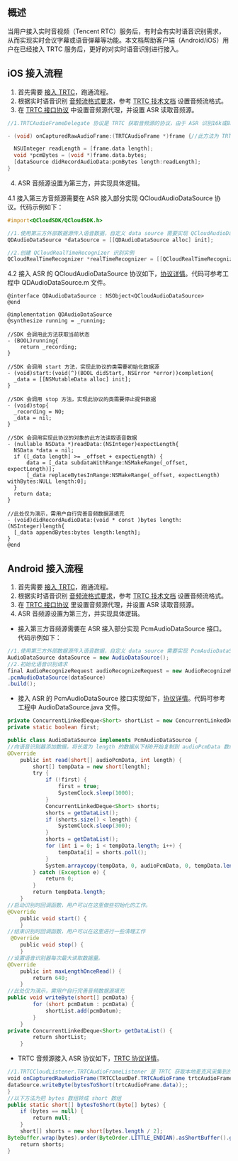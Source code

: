 ## 概述
当用户接入实时音视频（Tencent RTC）服务后，有时会有实时语音识别需求，从而实现实时会议字幕或语音弹幕等功能。本文档帮助客户端（Android/iOS）用户在已经接入 TRTC 服务后，更好的对实时语音识别进行接入。

## iOS 接入流程
1. 首先需要 [接入 TRTC](https://cloud.tencent.com/document/product/647/32221)，跑通流程。
2. 根据实时语音识别 [音频流格式要求](https://cloud.tencent.com/document/product/1093/35799)，参考 [TRTC 技术文档](https://cloud.tencent.com/document/product/647/32258 ) 设置音频流格式。
3. 在 [TRTC 接口协议](https://liteav.sdk.qcloud.com/doc/api/zh-cn/group__TRTCCloudDelegate__ios.html) 中设置音频源代理，并设置 ASR 读取音频源。

```objective-c
//1.TRTCAudioFrameDelegate 协议是 TRTC 获取音频源的协议，由于 ASR 识别16k或8k采样率的音频数据，所以需要设置 setAudioQuality 为 TRTCCloudDef#TRTC_AUDIO_QUALITY_SPEECH (流畅:采样率:16k;单声道;音频裸码率:16kbps)

- (void) onCapturedRawAudioFrame:(TRTCAudioFrame *)frame {//此方法为 TRTC 本地麦克风采集到的原始音频数据回调：

  NSUInteger readLength = [frame.data length];
  void *pcmBytes = (void *)frame.data.bytes;
  [dataSource didRecordAudioData:pcmBytes length:readLength];
}
```
4. ASR 音频源设置为第三方，并实现具体逻辑。

4.1 接入第三方音频源需要在 ASR 接入部分实现 QCloudAudioDataSource 协议。代码示例如下：
```objective-c
#import<QCloudSDK/QCloudSDK.h>

//1.使用第三方外部数据源传入语音数据，自定义 data source 需要实现 QCloudAudioDataSource 协议
QDAudioDataSource *dataSource = [[QDAudioDataSource alloc] init];

//2.创建 QCloudRealTimeRecognizer 识别实例
QCloudRealTimeRecognizer *realTimeRecognizer = [[QCloudRealTimeRecognizer alloc] initWithConfig:config dataSource:dataSource];
```
4.2 接入 ASR 的 QCloudAudioDataSource 协议如下，[协议详情](https://cloud.tencent.com/document/product/1093/35723#QCloudAudioDataSource)。代码可参考工程中 QDAudioDataSource.m 文件。

```objc
@interface QDAudioDataSource : NSObject<QCloudAudioDataSource>
@end

@implementation QDAudioDataSource
@synthesize running = _running;

//SDK 会调用此方法获取当前状态
- (BOOL)running{
    return _recording;
}

//SDK 会调用 start 方法，实现此协议的类需要初始化数据源
- (void)start:(void(^)(BOOL didStart, NSError *error))completion{
  _data = [[NSMutableData alloc] init];
}

//SDK 会调用 stop 方法，实现此协议的类需要停止提供数据
- (void)stop{
  _recording = NO;
  _data = nil;
}

//SDK 会调用实现此协议的对象的此方法读取语音数据
- (nullable NSData *)readData:(NSInteger)expectLength{
  NSData *data = nil;
  if ([_data length] >= _offset + expectLength) {
      data = [_data subdataWithRange:NSMakeRange(_offset, expectLength)];
      [_data replaceBytesInRange:NSMakeRange(_offset, expectLength) withBytes:NULL length:0];
  }
  return data;
}

//此处仅为演示，需用户自行完善音频数据源填充
- (void)didRecordAudioData:(void * const )bytes length:(NSInteger)length{
  [_data appendBytes:bytes length:length];
}
@end
```


## Android 接入流程

1. 首先需要 [接入 TRTC](https://cloud.tencent.com/document/product/647/32221)，跑通流程。
2. 根据实时语音识别 [音频流格式要求](https://cloud.tencent.com/document/product/1093/35799)，参考 [TRTC 技术文档](https://cloud.tencent.com/document/product/647/32258) 设置音频流格式。
3. 在 [TRTC 接口协议](https://liteav.sdk.qcloud.com/doc/api/zh-cn/group__TRTCCloudListener__android.html) 里设置音频源代理，并设置 ASR 读取音频源。
4. ASR 音频源设置为第三方，并实现具体逻辑。
 - 接入第三方音频源需要在 ASR 接入部分实现 PcmAudioDataSource 接口。代码示例如下：
```java
//1.使用第三方外部数据源传入语音数据，自定义 data source 需要实现 PcmAudioDataSource 接口
AudioDataSource dataSource = new AudioDataSource(); 
//2.初始化语音识别请求
final AudioRecognizeRequest audioRecognizeRequest = new AudioRecognizeRequest.Builder()
.pcmAudioDataSource(dataSource)
.build(); 
```
 - 接入 ASR 的 PcmAudioDataSource 接口实现如下，[协议详情](https://cloud.tencent.com/document/product/1093/35722)。代码可参考工程中 AudioDataSource.java 文件。
```java
private ConcurrentLinkedDeque<Short> shortList = new ConcurrentLinkedDeque<>();
private static boolean first;

public class AudioDataSource implements PcmAudioDataSource { 
//向语音识别器添加数据，将长度为 length 的数据从下标0开始复制到 audioPcmData 数组中，并返回实际的复制的数据量的长度 
@Override
    public int read(short[] audioPcmData, int length) {
        short[] tempData = new short[length];
        try {
            if (!first) {
                first = true;
                SystemClock.sleep(1000);
            }
            ConcurrentLinkedDeque<Short> shorts;
            shorts = getDataList();
            if (shorts.size() < length) {
                SystemClock.sleep(300);
            }
            shorts = getDataList();
            for (int i = 0; i < tempData.length; i++) {
                tempData[i] = shorts.poll();
            }
            System.arraycopy(tempData, 0, audioPcmData, 0, tempData.length);
        } catch (Exception e) {
            return 0;
        }
        return tempData.length;
    } 
//启动识别时回调函数，用户可以在这里做些初始化的工作。
@Override
    public void start() {
    } 
//结束识别时回调函数，用户可以在这里进行一些清理工作
 @Override
    public void stop() {
    } 
//设置语音识别器每次最大读取数据量。 
@Override
    public int maxLengthOnceRead() {
        return 640;
    } 
//此处仅为演示，需用户自行完善音频数据源填充
public void writeByte(short[] pcmData) {
        for (short pcmDatum : pcmData) {
            shortList.add(pcmDatum);
        }
    }  
private ConcurrentLinkedDeque<Short> getDataList() {
        return shortList;
    } 
```
 - TRTC 音频源接入 ASR 协议如下，[TRTC 协议详情](http://doc.qcloudtrtc.com/group__TRTCCloudListener__android.html)。
```java
//1.TRTCCloudListener.TRTCAudioFrameListener 是 TRTC 获取本地麦克风采集到的音频数据回调  由于 ASR 识别16k或8k采样率的音频数据，所以需要设置 setAudioQuality 为 TRTCCloudDef#TRTC_AUDIO_QUALITY_SPEECH （流畅：采样率：16k；单声道；音频裸码率：16kbps）
void onCapturedRawAudioFrame(TRTCCloudDef.TRTCAudioFrame trtcAudioFrame) {
dataSource.writeByte(bytesToShort(trtcAudioFrame.data));; 
} 
//以下方法为把 bytes 数组转成 short 数组
public static short[] bytesToShort(byte[] bytes) {
    if (bytes == null) {
        return null;
    }
    short[] shorts = new short[bytes.length / 2];
ByteBuffer.wrap(bytes).order(ByteOrder.LITTLE_ENDIAN).asShortBuffer().get(shorts);
    return shorts;
}
```
